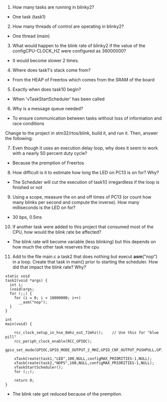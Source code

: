 1. How many tasks are running in blinky2?

- One task (task1)

2. How many threads of control are operating in blinky2?

- One thread (main)

3. What would happen to the blink rate of blinky2 if 
the value of the configCPU-CLOCK_HZ were configured as
36000000?

- It would become slower 2 times.

4. Where does task1's stack come from?

- From the HEAP of Freertos which comes from the SRAM of the board

5. Exactly when does task1() begin?

- When 'vTaskStartScheduler' has been called

6. Why is a message queue needed?

- To ensure communication between tasks without loss 
of information and race conditions

Change to the project in stm32/rtos/blink, build it, and
run it. Then, answer the following:

7. Even though it uses an execution delay loop, why does
it seem to work with a nearly 50 percent duty cycle?

- Because the premption of Freertos

8. How difficult is it to estimate how long the LED
on PC13 is on for? Why?

- The Scheduler will cut the execution of task1() 
irregardless if the loop is finished or not

9. Using a scope, measure the on and off times of PC13
(or count how many blinks per second and compute the
inverse). How many milliseconds is the LED on for?

- 30 bps, 0.5ms

10. If another task were added to this project that
consumed most of the CPU, how would the blink rate
be affected?

- The blink rate will become variable (less blinking)
but this depends on how much the other task reserves
the cpu

11. Add to the file main.c a task2 that does nothing
but execut __asm__("nop") in a loop. Create that
task in main() prior to starting the scheduler.
How did that impact the blink rate? Why?

```
static void
task2(void *args) {
  int i;
  (void)args;
  for (;;) {
    for (i = 0; i < 10000000; i++)
      __asm("nop");
  }
}

int
main(void) {

	rcc_clock_setup_in_hse_8mhz_out_72mhz();	// Use this for "blue pill"
	rcc_periph_clock_enable(RCC_GPIOC);
	gpio_set_mode(GPIOC,GPIO_MODE_OUTPUT_2_MHZ,GPIO_CNF_OUTPUT_PUSHPULL,GPIO13);

	xTaskCreate(task1,"LED",100,NULL,configMAX_PRIORITIES-1,NULL);
	xTaskCreate(task2,"NOPS",100,NULL,configMAX_PRIORITIES-1,NULL);
	vTaskStartScheduler();
	for (;;);

	return 0;
}
```

- The blink rate got reduced because of the premption.
